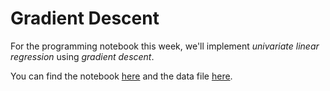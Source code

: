 # Gradient Descent

For the programming notebook this week, we'll implement *univariate linear
regression* using *gradient descent*.

You can find the notebook [here](gradient_descent.ipynb) and the data file [here](linear_data.csv).

